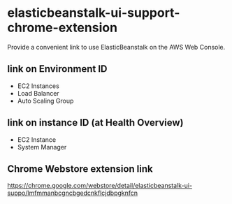 # elasticbeanstalk-ui-support-chrome-extension

Provide a convenient link to use ElasticBeanstalk on the AWS Web Console.


## link on Environment ID
* EC2 Instances
* Load Balancer
* Auto Scaling Group

## link on instance ID (at Health Overview)
* EC2 Instance
* System Manager

## Chrome Webstore extension link
https://chrome.google.com/webstore/detail/elasticbeanstalk-ui-suppo/lmfmmanbcgncbgedcnkflcjdbpgknfcn
